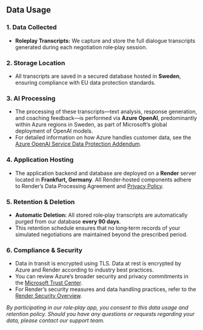 ## Data Usage

### 1. Data Collected  
- **Roleplay Transcripts:** We capture and store the full dialogue transcripts generated during each negotiation role‑play session.

### 2. Storage Location  
- All transcripts are saved in a secured database hosted in **Sweden**, ensuring compliance with EU data protection standards.

### 3. AI Processing  
- The processing of these transcripts—text analysis, response generation, and coaching feedback—is performed via **Azure OpenAI**, predominantly within Azure regions in Sweden, as part of Microsoft’s global deployment of OpenAI models.  
- For detailed information on how Azure handles customer data, see the [Azure OpenAI Service Data Protection Addendum](https://learn.microsoft.com/azure/cognitive-services/openai/service-data-protection-addendum).

### 4. Application Hosting  
- The application backend and database are deployed on a **Render** server located in **Frankfurt, Germany**. All Render‑hosted components adhere to Render’s Data Processing Agreement and [Privacy Policy](https://render.com/policies#data-processing).

### 5. Retention & Deletion  
- **Automatic Deletion:** All stored role‑play transcripts are automatically purged from our database **every 90 days**.  
- This retention schedule ensures that no long‑term records of your simulated negotiations are maintained beyond the prescribed period.

### 6. Compliance & Security  
- Data in transit is encrypted using TLS. Data at rest is encrypted by Azure and Render according to industry best practices.  
- You can review Azure’s broader security and privacy commitments in the [Microsoft Trust Center](https://www.microsoft.com/trust-center).  
- For Render’s security measures and data handling practices, refer to the [Render Security Overview](https://render.com/security).

_By participating in our role‑play app, you consent to this data usage and retention policy. Should you have any questions or requests regarding your data, please contact our support team._  
